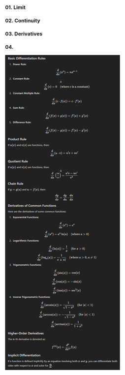 

### 01. Limit


### 02. Continuity


### 03. Derivatives

### 04.
![](https://github.com/samratpro/Python_Notes/blob/master/03.%20DS%20and%20ML/01.%20Math/00.%20Img/04.%20calculus/04.%20Differentiation.png)


